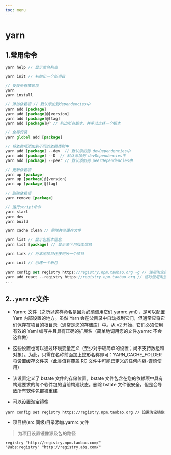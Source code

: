 ```yaml
---
toc: menu
---
```


# yarn

## 1.常用命令

```js
yarn help // 显示命令列表

yarn init // 初始化一个新项目

// 安装所有依赖项
yarn
yarn install

// 添加依赖项 // 默认添加到dependencies中
yarn add [package]
yarn add [package]@[version]
yarn add [package]@[tag]
yarn add [package]@^ // 列出所有版本，并手动选择一个版本

// 全局安装
yarn global add [package]

// 将依赖项添加到不同的依赖类别中
yarn add [package] --dev  // 默认添加到 devDependencies中
yarn add [package] --D  // 默认添加到 devDependencies中
yarn add [package] --peer // 默认添加到 peerDependencies中

// 更新依赖项
yarn up [package]
yarn up [package]@[version]
yarn up [package]@[tag]

// 删除依赖项
yarn remove [package]

// 运行script命令
yarn start
yarn dev
yarn build

yarn cache clean // 删除共享缓存文件

yarn list // 显示包版本信息
yarn list [package] // 显示某个包版本信息

yarn link // 将本地项目连接到另一个项目

yarn init // 创建一个新包

yarn config set registry https://registry.npm.taobao.org -g // 使用淘宝镜像
yarn add react --registry https://registry.npm.taobao.org // 临时使用淘宝镜像安装
...
```

## 2.`.yarnrc`文件

- Yarnrc 文件（之所以这样命名是因为必须调用它们.yarnrc.yml），是可以配置 Yarn 内部设置的地方。虽然 Yarn 会在父目录中自动找到它们，但通常应将它们保存在项目的根目录（通常是您的存储库）中。从 v2 开始，它们必须使用有效的 Yaml 编写并且具有正确的扩展名（简单地调用您的文件.yarnrc 不会这样做）

- 这些设置也可以通过环境变量定义（至少对于较简单的设置；尚不支持数组和对象）。为此，只需在名称前面加上蛇形名称即可：YARN_CACHE_FOLDER 将设置缓存文件夹（此类值将覆盖 RC 文件中可能已定义的任何内容-谨慎使用）

- 该设置定义了 bstate 文件的存储位置。bstate 文件包含在您的依赖项中具有构建要求的每个软件包的当前构建状态。删除 bstate 文件很安全，但是会导致所有软件包都被重建

- 可以设置淘宝镜像

```
yarn config set registry https://registry.npm.taobao.org // 设置淘宝镜像
```

- 项目根(src 同级)目录添加.yarnrc 文件

> 为项目设置镜像源及包的路径

```
registry "http://registry.npm.taobao.com/"
"@abs:registry" "http://registry.abs.com/"
```
